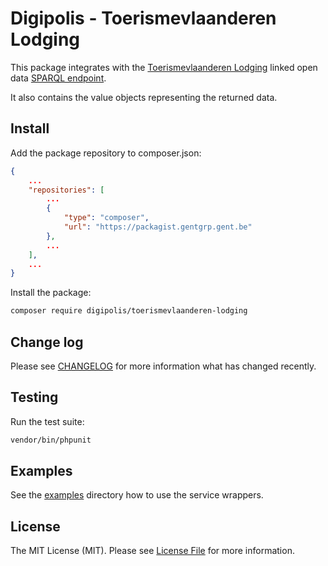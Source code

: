 # Digipolis - Toerismevlaanderen Lodging

This package integrates with the [Toerismevlaanderen Lodging][tv.lodging] linked
open data [SPARQL endpoint][tv.lodging.sparql].

It also contains the value objects representing the returned data.

## Install

Add the package repository to composer.json:

``` json
{
    ...
    "repositories": [
        ...
        {
            "type": "composer",
            "url": "https://packagist.gentgrp.gent.be"
        },
        ...
    ],
    ...
}
```

Install the package:

```bash
composer require digipolis/toerismevlaanderen-lodging
```

## Change log

Please see [CHANGELOG](CHANGELOG.md) for more information what has changed
recently.

## Testing

Run the test suite:

``` bash
vendor/bin/phpunit
```

## Examples

See the [examples](examples) directory how to use the service wrappers.

## License

The MIT License (MIT). Please see [License File](LICENSE.md) for more
information.

[tv.lodging]: https://data.toerismevlaanderen.be/linked-data-gebruik
[tv.lodging.sparql]: https://linked.toerismevlaanderen.be/sparql
